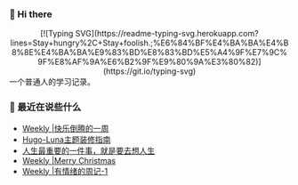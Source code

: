 ### 👋 Hi there
<div align="center">
[![Typing SVG](https://readme-typing-svg.herokuapp.com?lines=Stay+hungry%2C+Stay+foolish.;%E6%84%BF%E4%BA%BA%E4%B8%8E%E4%BA%BA%E9%83%BD%E8%83%BD%E5%A4%9F%E7%9C%9F%E8%AF%9A%E6%B2%9F%E9%80%9A%E3%80%82)](https://git.io/typing-svg)

</div>
一个普通人的学习记录。

### 📝 最近在说些什么
<!-- BLOG-POST-LIST:START -->
- [Weekly |快乐倒腾的一周](https://shixiaocaia.fun/posts/7d95c632/)
- [Hugo-Luna主题装修指南](https://shixiaocaia.fun/posts/7aee45b6/)
- [人生最重要的一件事，就是要去想人生](https://shixiaocaia.fun/posts/d20aa08d/)
- [Weekly |Merry Christmas](https://shixiaocaia.fun/posts/48627/)
- [Weekly |有情绪的周记-1](https://shixiaocaia.fun/posts/1482/)
<!-- BLOG-POST-LIST:END -->
